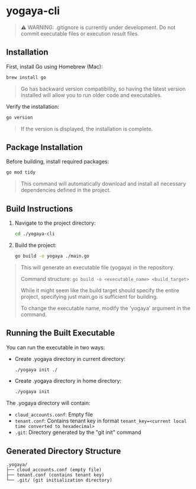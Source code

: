 # yogaya-cli

> ⚠️ WARNING: .gitignore is currently under development. Do not commit executable files or execution result files.

## Installation

First, install Go using Homebrew (Mac):

```bash
brew install go
```

> Go has backward version compatibility, so having the latest version installed will allow you to run older code and executables.

Verify the installation:

```bash
go version
```

> If the version is displayed, the installation is complete.

## Package Installation

Before building, install required packages:

```bash
go mod tidy
```

> This command will automatically download and install all necessary dependencies defined in the project.

## Build Instructions

1. Navigate to the project directory:
   ```bash
   cd ./yogaya-cli
    ```

2. Build the project:
   ```bash
   go build -o yogaya ./main.go
    ```

> This will generate an executable file (yogaya) in the repository.
>
> Command structure:
> `go build -o <executable_name> <build_target>`
>
> While it might seem like the build target should specify the entire project,
> specifying just main.go is sufficient for building.
>
> To change the executable name, modify the 'yogaya' argument in the command.

## Running the Built Executable

You can run the executable in two ways:

- Create .yogaya directory in current directory:
   ````bash
   ./yogaya init ./
    ````

- Create .yogaya directory in home directory:
   ```bash
   ./yogaya init
    ```

The .yogaya directory will contain:
- `cloud_accounts.conf`: Empty file
- `tenant.conf`: Contains tenant key in format `tenant_key=<current local time converted to hexadecimal>`
- `.git`: Directory generated by the "git init" command

## Generated Directory Structure

```
.yogaya/
├── cloud_accounts.conf (empty file)
├── tenant.conf (contains tenant key)
└── .git/ (git initialization directory)
```

